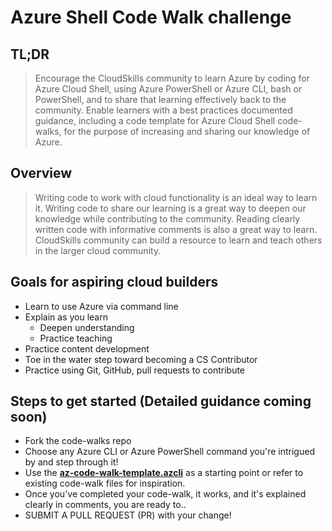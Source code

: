 # Azure Shell Code Walk challenge

## TL;DR
> Encourage the CloudSkills community to learn Azure by coding for Azure Cloud Shell, using Azure PowerShell or Azure CLI, bash or PowerShell, and to share that learning effectively back to the community. Enable learners with a best practices documented guidance, including a code template for Azure Cloud Shell code-walks, for the purpose of increasing and sharing our knowledge of Azure. 


## Overview
> Writing code to work with cloud functionality is an ideal way to learn it.
> Writing code to share our learning is a great way to deepen our knowledge while contributing to the community.
> Reading clearly written code with informative comments is also a great way to learn.
> CloudSkills community can build a resource to learn and teach others in the larger cloud community.

## Goals for aspiring cloud builders
- Learn to use Azure via command line
- Explain as you learn
  - Deepen understanding
  - Practice teaching
- Practice content development
- Toe in the water step toward becoming a CS Contributor
- Practice using Git, GitHub, pull requests to contribute

## Steps to get started (Detailed guidance coming soon)
- Fork the code-walks repo
- Choose any Azure CLI or Azure PowerShell command you're intrigued by and step through it!
- Use the [**az-code-walk-template.azcli**](/azcli/az-codewalk-template.azcli) as a starting point or refer to existing code-walk files for inspiration.
- Once you've completed your code-walk, it works, and it's explained clearly in comments, you are ready to..
- SUBMIT A PULL REQUEST (PR) with your change!